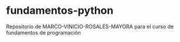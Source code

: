 # fundamentos-python
Repositorio de MARCO-VINICIO-ROSALES-MAYORA para el curso de fundamentos de programación
